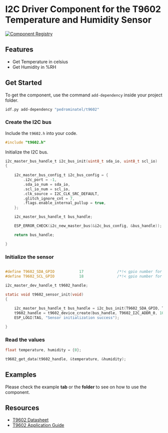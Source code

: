 # I2C Driver Component for the T9602 Temperature and Humidity Sensor

[![Component Registry](https://components.espressif.com/components/pedrominatel/t9602/badge.svg)](https://components.espressif.com/components/pedrominatel/t9602)

## Features

* Get Temperature in celsius
* Get Humidity in %RH

## Get Started

To get the component, use the command `add-dependency` inside your project folder.

```bash
idf.py add-dependency "pedrominatel/t9602"
```

### Create the I2C bus

Include the `t9602.h` into your code.

```c
#include "t9602.h"
```

Initialize the I2C bus.

```c
i2c_master_bus_handle_t i2c_bus_init(uint8_t sda_io, uint8_t scl_io)
{
    
    i2c_master_bus_config_t i2c_bus_config = {
        .i2c_port = -1,
        .sda_io_num = sda_io,
        .scl_io_num = scl_io,
        .clk_source = I2C_CLK_SRC_DEFAULT,
        .glitch_ignore_cnt = 7,
        .flags.enable_internal_pullup = true,
    };

    i2c_master_bus_handle_t bus_handle;

    ESP_ERROR_CHECK(i2c_new_master_bus(&i2c_bus_config, &bus_handle));

    return bus_handle;

}
```

### Initialize the sensor

```c

#define T9602_SDA_GPIO           17               /*!< gpio number for I2C master data  */
#define T9602_SCL_GPIO           18               /*!< gpio number for I2C master clock */

i2c_master_dev_handle_t t9602_handle;

static void t9602_sensor_init(void)
{
    
    i2c_master_bus_handle_t bus_handle = i2c_bus_init(T9602_SDA_GPIO, T9602_SCL_GPIO);
    t9602_handle = t9602_device_create(bus_handle, T9602_I2C_ADDR_0, 100000);
    ESP_LOGI(TAG, "Sensor initialization success");

}
```

### Read the values

```c
float temperature, humidity = {0};

t9602_get_data(t9602_handle, &temperature, &humidity);
```

## Examples

Please check the example **tab** or the **folder** to see on how to use the component.

## Resources

- [T9602 Datasheet](https://f.hubspotusercontent40.net/hubfs/9035299/Documents/AAS-920-638H-Telaire-T9602-041318-web.pdf)
- [T9602 Application Guide](https://f.hubspotusercontent40.net/hubfs/9035299/Documents/AAS-916-127J-Telaire-ChipCap2-022118-web.pdf)
